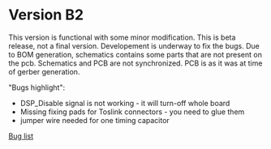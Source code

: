 # Version B2

This version is functional with some minor modification. This is beta release, not a final version. Developement is underway to fix the bugs.
Due to BOM generation, schematics contains some parts that are not present on the pcb. Schematics and PCB are not synchronized. PCB is as it was at time of gerber generation. 

"Bugs highlight":
* DSP_Disable signal is not working - it will turn-off whole board
* Missing fixing pads for Toslink connectors - you need to glue them
* jumper wire needed for one timing capacitor 


[Bug list](https://docs.google.com/spreadsheets/d/1_dzgIj09PDWNxM0hXiN3Wn4PsSBpoaOSRhSJXX5WdX8/edit#gid=567249624)





 
 
 
 
 
